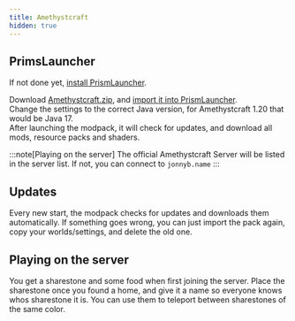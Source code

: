 ```yaml
---
title: Amethystcraft
hidden: true
---
```

## PrimsLauncher

If not done yet, [install PrismLauncher](prism.md).

Download [Amethystcraft.zip](https://cloud.boeller.dev/s/W5YbL2Tad8Zb62d/download/Amethystcraft.zip), and [import it into PrismLauncher](prism.md).  
Change the settings to the correct Java version, for Amethystcraft 1.20 that would be Java 17.  
After launching the modpack, it will check for updates, and download all mods, resource packs and shaders. 

:::note[Playing on the server]
The official Amethystcraft Server will be listed in the server list. If not, you can connect to `jonnyb.name`
:::

## Updates

Every new start, the modpack checks for updates and downloads them automatically. 
If something goes wrong, you can just import the pack again, copy your worlds/settings, and delete the old one.

## Playing on the server

You get a sharestone and some food when first joining the server. Place the sharestone once you found a home, and give it a name so everyone knows whos sharestone it is. You can use them to teleport between sharestones of the same color.
